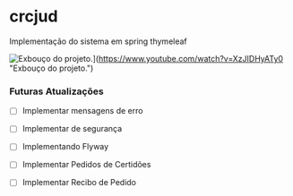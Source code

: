 # crcjud
Implementação do sistema em spring thymeleaf




![Exbouço do projeto.](https://photos.google.com/search/_tra_/photo/AF1QipMyUDOcqbBF-i0jl20flIff92gb0S-W6dLQ2s_u)](https://www.youtube.com/watch?v=XzJIDHyATy0 "Exbouço do projeto.")

### Futuras Atualizações

- [ ]  Implementar mensagens de erro
- [ ]  Implementar de segurança
- [ ]  Implementando Flyway
- [ ]  Implementar Pedidos de Certidões
- [ ]  Implementar Recibo de Pedido

